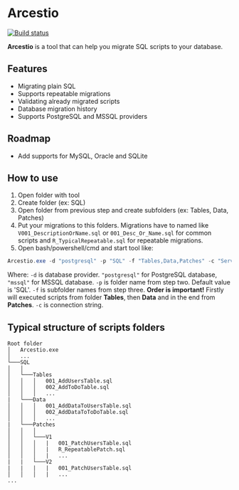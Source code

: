 

# Arcestio
[![Build status](https://ci.appveyor.com/api/projects/status/y24x9vcbxu8mya03?svg=true)](https://ci.appveyor.com/project/Rombique/arcestio)

**Arcestio** is a tool that can help you migrate SQL scripts to your database.

## Features

 - Migrating plain SQL
 - Supports repeatable migrations
 - Validating already migrated scripts
 - Database migration history
 - Supports PostgreSQL and MSSQL providers

## Roadmap

 - Add supports for MySQL, Oracle and SQLite

## How to use

 1. Open folder with tool
 2. Create folder (ex: SQL)
 3.  Open folder from previous step and create subfolders (ex: Tables, Data, Patches)
 4. Put your migrations to this folders. Migrations have to named like ```V001_DescriptionOrName.sql``` or ```001_Desc_Or_Name.sql```
    for common scripts and ```R_TypicalRepeatable.sql``` for repeatable migrations.
  5. Open bash/powershell/cmd and start tool like:

 
 ```powershell
 Arcestio.exe -d "postgresql" -p "SQL" -f "Tables,Data,Patches" -c "Server=localhost; Database=postgresql; User Id=userid; Password=password;"
```
Where:
```-d``` is database provider. ```"postgresql"``` for PostgreSQL database, ```"mssql"``` for MSSQL database.
```-p``` is folder name from step two. Default value is 'SQL'.
```-f``` is subfolder names from step three. **Order is important!** Firstly will executed scripts from folder **Tables**, then **Data** and in the end from **Patches**.
```-c``` is connection string.
## Typical structure of scripts folders

```
Root folder
│   Arcestio.exe
│   ...
└───SQL
│   │
│   └───Tables
│   │   │   001_AddUsersTable.sql
│   │   │   002_AddToDoTable.sql
│   │   │   ...
|   └───Data
│   │   │   001_AddDataToUsersTable.sql
│   │   │   002_AddDataToToDoTable.sql
│   │   │   ...
|   └───Patches
│   │   │
│   │   └───V1
│   │   │   |   001_PatchUsersTable.sql
│   │   │   |   R_RepeatablePatch.sql
│   │   │   |   ...
|   |   └───V2
|   |   |   |   001_PatchUsersTable.sql
│   │   │   |   ...
...
```
